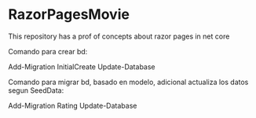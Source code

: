 # RazorPagesMovie
This repository has a prof of concepts about razor pages in net core

Comando para crear bd:

Add-Migration InitialCreate
Update-Database

Comando para migrar bd, basado en modelo, adicional actualiza los datos segun SeedData:

Add-Migration Rating
Update-Database